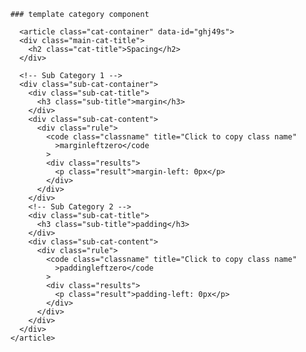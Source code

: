         ### template category component

          <article class="cat-container" data-id="ghj49s">
          <div class="main-cat-title">
            <h2 class="cat-title">Spacing</h2>
          </div>

          <!-- Sub Category 1 -->
          <div class="sub-cat-container">
            <div class="sub-cat-title">
              <h3 class="sub-title">margin</h3>
            </div>
            <div class="sub-cat-content">
              <div class="rule">
                <code class="classname" title="Click to copy class name"
                  >marginleftzero</code
                >
                <div class="results">
                  <p class="result">margin-left: 0px</p>
                </div>
              </div>
            </div>
            <!-- Sub Category 2 -->
            <div class="sub-cat-title">
              <h3 class="sub-title">padding</h3>
            </div>
            <div class="sub-cat-content">
              <div class="rule">
                <code class="classname" title="Click to copy class name"
                  >paddingleftzero</code
                >
                <div class="results">
                  <p class="result">padding-left: 0px</p>
                </div>
              </div>
            </div>
          </div>
        </article>
